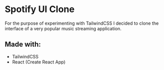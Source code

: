 # Spotify UI Clone


For the purpose of experimenting with TailwindCSS I decided to clone the interface of a very popular music streaming application.


## Made with:
* TailwindCSS
* React (Create React App)
